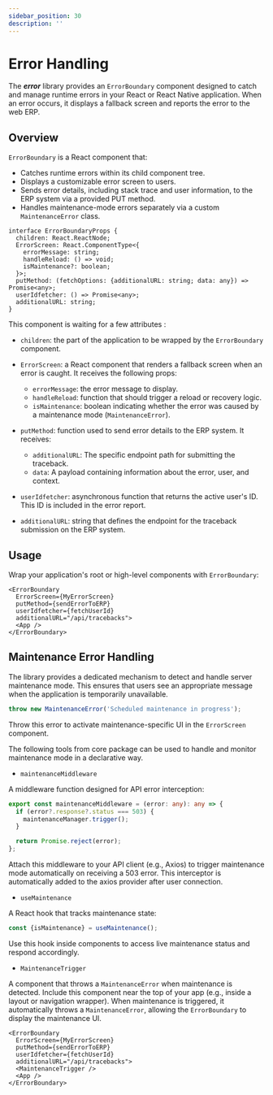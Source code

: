 ```yaml
---
sidebar_position: 30
description: ''
---
```


# Error Handling

The **_error_** library provides an `ErrorBoundary` component designed to catch and manage runtime errors in your React or React Native application. When an error occurs, it displays a fallback screen and reports the error to the web ERP.

## Overview

`ErrorBoundary` is a React component that:

- Catches runtime errors within its child component tree.
- Displays a customizable error screen to users.
- Sends error details, including stack trace and user information, to the ERP system via a provided PUT method.
- Handles maintenance-mode errors separately via a custom `MaintenanceError` class.

```tsx
interface ErrorBoundaryProps {
  children: React.ReactNode;
  ErrorScreen: React.ComponentType<{
    errorMessage: string;
    handleReload: () => void;
    isMaintenance?: boolean;
  }>;
  putMethod: (fetchOptions: {additionalURL: string; data: any}) => Promise<any>;
  userIdfetcher: () => Promise<any>;
  additionalURL: string;
}
```

This component is waiting for a few attributes :

- `children`: the part of the application to be wrapped by the `ErrorBoundary` component.
- `ErrorScreen`: a React component that renders a fallback screen when an error is caught. It receives the following props:

  - `errorMessage`: the error message to display.
  - `handleReload`: function that should trigger a reload or recovery logic.
  - `isMaintenance`: boolean indicating whether the error was caused by a maintenance mode (`MaintenanceError`).

- `putMethod`: function used to send error details to the ERP system. It receives:

  - `additionalURL`: The specific endpoint path for submitting the traceback.
  - `data`: A payload containing information about the error, user, and context.

- `userIdfetcher`: asynchronous function that returns the active user's ID. This ID is included in the error report.
- `additionalURL`: string that defines the endpoint for the traceback submission on the ERP system.

## Usage

Wrap your application's root or high-level components with `ErrorBoundary`:

```tsx
<ErrorBoundary
  ErrorScreen={MyErrorScreen}
  putMethod={sendErrorToERP}
  userIdfetcher={fetchUserId}
  additionalURL="/api/tracebacks">
  <App />
</ErrorBoundary>
```

## Maintenance Error Handling

The library provides a dedicated mechanism to detect and handle server maintenance mode. This ensures that users see an appropriate message when the application is temporarily unavailable.

```ts
throw new MaintenanceError('Scheduled maintenance in progress');
```

Throw this error to activate maintenance-specific UI in the `ErrorScreen` component.

The following tools from core package can be used to handle and monitor maintenance mode in a declarative way.

- `maintenanceMiddleware`

A middleware function designed for API error interception:

```ts
export const maintenanceMiddleware = (error: any): any => {
  if (error?.response?.status === 503) {
    maintenanceManager.trigger();
  }

  return Promise.reject(error);
};
```

Attach this middleware to your API client (e.g., Axios) to trigger maintenance mode automatically on receiving a 503 error. This interceptor is automatically added to the axios provider after user connection.

- `useMaintenance`

A React hook that tracks maintenance state:

```ts
const {isMaintenance} = useMaintenance();
```

Use this hook inside components to access live maintenance status and respond accordingly.

- `MaintenanceTrigger`

A component that throws a `MaintenanceError` when maintenance is detected. Include this component near the top of your app (e.g., inside a layout or navigation wrapper). When maintenance is triggered, it automatically throws a `MaintenanceError`, allowing the `ErrorBoundary` to display the maintenance UI.

```tsx
<ErrorBoundary
  ErrorScreen={MyErrorScreen}
  putMethod={sendErrorToERP}
  userIdfetcher={fetchUserId}
  additionalURL="/api/tracebacks">
  <MaintenanceTrigger />
  <App />
</ErrorBoundary>
```

